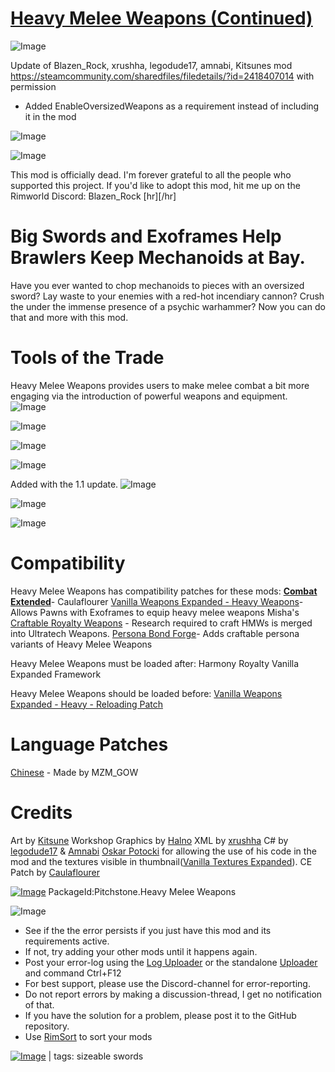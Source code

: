 # [Heavy Melee Weapons (Continued)](https://steamcommunity.com/sharedfiles/filedetails/?id=2932628115)

![Image](https://i.imgur.com/buuPQel.png)

Update of Blazen_Rock, xrushha, legodude17, amnabi, Kitsunes mod
https://steamcommunity.com/sharedfiles/filedetails/?id=2418407014
with permission

- Added EnableOversizedWeapons as a requirement instead of including it in the mod

![Image](https://i.imgur.com/pufA0kM.png)
	
![Image](https://i.imgur.com/Z4GOv8H.png)

This mod is officially dead. I'm forever grateful to all the people who supported this project. If you'd like to adopt this mod, hit me up on the Rimworld Discord: Blazen_Rock
[hr][/hr]
# Big Swords and Exoframes Help Brawlers Keep Mechanoids at Bay.

Have you ever wanted to chop mechanoids to pieces with an oversized sword? Lay waste to your enemies with a red-hot incendiary cannon? Crush the under the immense presence of a psychic warhammer? Now you can do that and more with this mod.

# Tools of the Trade

Heavy Melee Weapons provides users to make melee combat a bit more engaging via the introduction of powerful weapons and equipment.
![Image](https://imgur.com/RTpSa8u.png)

![Image](https://imgur.com/7tDeUyH.png)

![Image](https://imgur.com/tZheqgC.png)

![Image](https://imgur.com/AxgMAFk.png)

Added with the 1.1 update.
![Image](https://imgur.com/DvEZOUW.png)

![Image](https://imgur.com/eh5mtdT.png)

![Image](https://imgur.com/g9ujuvU.png)


#  Compatibility
 
Heavy Melee Weapons has compatibility patches for these mods:
**[Combat Extended](https://steamcommunity.com/sharedfiles/filedetails/?edit=true&amp;id=2520200610)**- Caulaflourer
[Vanilla Weapons Expanded - Heavy Weapons](https://steamcommunity.com/sharedfiles/filedetails/?id=2329126791&amp;searchtext=Vanilla+Weapons+Expanded)- Allows Pawns with Exoframes to equip heavy melee weapons
Misha's [Craftable Royalty Weapons](https://steamcommunity.com/sharedfiles/filedetails/?id=2019999267&amp;searchtext=Craftable+Royalty+Weapons) - Research required to craft HMWs is merged into Ultratech Weapons.
[Persona Bond Forge](https://steamcommunity.com/sharedfiles/filedetails/?id=2178003816&amp;searchtext=Persona+bonding+Forgw)- Adds craftable persona variants of Heavy Melee Weapons

Heavy Melee Weapons must be loaded after:
Harmony
Royalty
Vanilla Expanded Framework

Heavy Melee Weapons should be loaded before:
[Vanilla Weapons Expanded - Heavy - Reloading Patch](https://steamcommunity.com/sharedfiles/filedetails/?id=2364527746)

# Language Patches

[Chinese](https://steamcommunity.com/sharedfiles/filedetails/?id=2508921477&amp;tscn=1623300371) - Made by MZM_GOW

# Credits

Art by [Kitsune](https://steamcommunity.com/id/aquelekitsune/myworkshopfiles/?appid=294100)
Workshop Graphics by [Halno](https://steamcommunity.com/id/unnamedender/myworkshopfiles/)
XML by [xrushha](https://steamcommunity.com/id/xrushha/myworkshopfiles/?appid=294100)
C# by [legodude17](https://steamcommunity.com/id/legodude17/myworkshopfiles/?appid=294100) &amp; [Amnabi](https://steamcommunity.com/profiles/76561199123504894/myworkshopfiles/)
[Oskar Potocki](https://steamcommunity.com/id/Oskarpotocki/myworkshopfiles/) for allowing the use of his code in the mod and the textures visible in thumbnail([Vanilla Textures Expanded](https://steamcommunity.com/sharedfiles/filedetails/?id=2016436324)).
CE Patch by [Caulaflourer](https://steamcommunity.com/profiles/76561198392166105/myworkshopfiles/)


[![Image](https://i.imgur.com/cfoFEMA.png)](https://discord.gg/7befJWr9xS)
PackageId:Pitchstone.Heavy Melee Weapons
	
![Image](https://i.imgur.com/PwoNOj4.png)



-  See if the the error persists if you just have this mod and its requirements active.
-  If not, try adding your other mods until it happens again.
-  Post your error-log using the [Log Uploader](https://steamcommunity.com/sharedfiles/filedetails/?id=2873415404) or the standalone [Uploader](https://steamcommunity.com/sharedfiles/filedetails/?id=2873415404) and command Ctrl+F12
-  For best support, please use the Discord-channel for error-reporting.
-  Do not report errors by making a discussion-thread, I get no notification of that.
-  If you have the solution for a problem, please post it to the GitHub repository.
-  Use [RimSort](https://github.com/RimSort/RimSort/releases/latest) to sort your mods

 

[![Image](https://img.shields.io/github/v/release/emipa606/HeavyMeleeWeapons?label=latest%20version&style=plastic&color=9f1111&labelColor=black)](https://steamcommunity.com/sharedfiles/filedetails/changelog/2932628115) | tags:  sizeable swords
